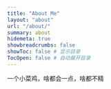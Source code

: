 ```yaml
---
title: "About Me"
layout: "about"
url: "/about/"
summary: about
hidemeta: true
showbreadcrumbs: false
showToc: false # 显示目录
TocOpen: false # 自动展开目录
---
```


一个小菜鸡，啥都会一点，啥都不精
